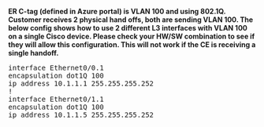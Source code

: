 **ER C-tag (defined in Azure portal) is VLAN 100 and using 802.1Q. Customer receives 2 physical hand offs, both are sending VLAN 100. The below config shows how to use 2 different L3 interfaces with VLAN 100 on a single Cisco device. Please check your HW/SW combination to see if they will allow this configuration. This will not work if the CE is receiving a single handoff.**

<pre lang="...">
interface Ethernet0/0.1
encapsulation dot1Q 100
ip address 10.1.1.1 255.255.255.252
!
interface Ethernet0/1.1
encapsulation dot1Q 100
ip address 10.1.1.5 255.255.255.252
</pre>
